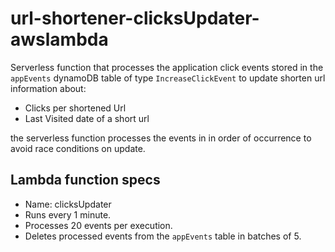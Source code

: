 # url-shortener-clicksUpdater-awslambda

Serverless function that processes the application click events stored in the `appEvents` dynamoDB table of type `IncreaseClickEvent` to update shorten url information about:

* Clicks per shortened Url
* Last Visited date of a short url

the serverless function processes the events in in order of occurrence to avoid race conditions on update.

## Lambda function specs

* Name: clicksUpdater
* Runs every 1 minute.
* Processes 20 events per execution.
* Deletes processed events from the `appEvents` table in batches of 5.